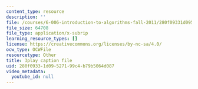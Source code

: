 ```yaml
---
content_type: resource
description: ''
file: /courses/6-006-introduction-to-algorithms-fall-2011/280f09331d09527199c4b79b5064d087_2E7MmKv0Y24.vtt
file_size: 64708
file_type: application/x-subrip
learning_resource_types: []
license: https://creativecommons.org/licenses/by-nc-sa/4.0/
ocw_type: OCWFile
resourcetype: Other
title: 3play caption file
uid: 280f0933-1d09-5271-99c4-b79b5064d087
video_metadata:
  youtube_id: null
---
```

